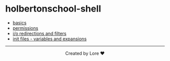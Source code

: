 # holbertonschool-shell



-   [basics](https://github.com/lorecarreno/holbertonschool-shell/tree/master/basics)
-   [permissions](https://github.com/lorecarreno/holbertonschool-shell/tree/master/permissions)
-   [i/o redirections and filters](https://github.com/lorecarreno/holbertonschool-shell/tree/master/io_redirections_and_filters)
-   [init files - variables and expansions](https://github.com/lorecarreno/holbertonschool-shell/tree/master/init_files_variables_and_expansions)



-----
<center>Created by Lore ❤</center>
